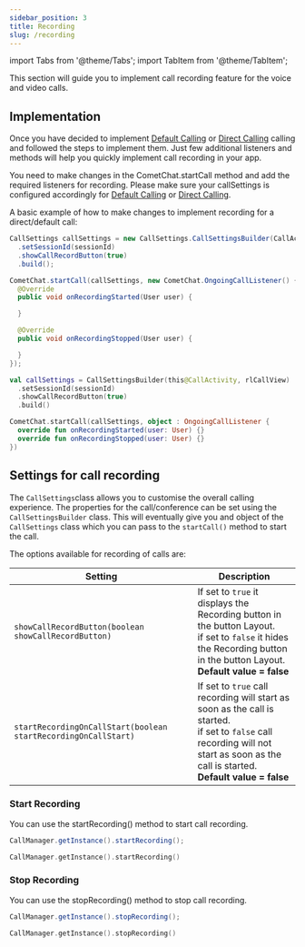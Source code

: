 ```yaml
---
sidebar_position: 3
title: Recording
slug: /recording
---
```


import Tabs from '@theme/Tabs';
import TabItem from '@theme/TabItem';

This section will guide you to implement call recording feature for the voice and video calls.

## Implementation

Once you have decided to implement [Default Calling](default-calling) or [Direct Calling](direct-calling) calling and followed the steps to implement them. Just few additional listeners and methods will help you quickly implement call recording in your app.

You need to make changes in the CometChat.startCall method and add the required listeners for recording. Please make sure your callSettings is configured accordingly for [Default Calling](default-calling) or [Direct Calling](direct-calling).

A basic example of how to make changes to implement recording for a direct/default call:

<Tabs>
<TabItem value="Java" label="Java">

  ```java
  CallSettings callSettings = new CallSettings.CallSettingsBuilder(CallActivity.this, rlCallView)
    .setSessionId(sessionId)
    .showCallRecordButton(true)
    .build();

  CometChat.startCall(callSettings, new CometChat.OngoingCallListener() {
    @Override
    public void onRecordingStarted(User user) {

    }

    @Override
    public void onRecordingStopped(User user) {

    }
  });    
  ```
</TabItem>
<TabItem value="Kotlin" label="Kotlin">

  ```kotlin
  val callSettings = CallSettingsBuilder(this@CallActivity, rlCallView)
    .setSessionId(sessionId)
    .showCallRecordButton(true)
    .build()

  CometChat.startCall(callSettings, object : OngoingCallListener {
    override fun onRecordingStarted(user: User) {}
    override fun onRecordingStopped(user: User) {}
  })
  ```
</TabItem>
</Tabs>




## Settings for call recording

The `CallSettings`class allows you to customise the overall calling experience. The properties for the call/conference can be set using the `CallSettingsBuilder` class. This will eventually give you and object of the `CallSettings` class which you can pass to the `startCall()` method to start the call.

The options available for recording of calls are:

| Setting | Description | 
| ---- | ---- | 
| `showCallRecordButton(boolean showCallRecordButton)` | If set to `true` it displays the Recording button in the button Layout.<br/>if set to `false` it hides the Recording button in the button Layout.<br/>**Default value = false** | 
| `startRecordingOnCallStart(boolean startRecordingOnCallStart)` | If set to `true` call recording will start as soon as the call is started.<br/>if set to `false` call recording will not start as soon as the call is started.<br/>**Default value = false** | 


### Start Recording

You can use the startRecording() method to start call recording.

<Tabs>
<TabItem value="Java" label="Java">

  ```java
CallManager.getInstance().startRecording();  
  ```
</TabItem>
<TabItem value="Kotlin" label="Kotlin">

  ```kotlin
CallManager.getInstance().startRecording() 
  ```
</TabItem>
</Tabs>



### Stop Recording

You can use the stopRecording() method to stop call recording.

<Tabs>
<TabItem value="Java" label="Java">

  ```java
CallManager.getInstance().stopRecording();    
  ```
</TabItem>
<TabItem value="Kotlin" label="Kotlin">

  ```kotlin
CallManager.getInstance().stopRecording()  
  ```
</TabItem>
</Tabs>
